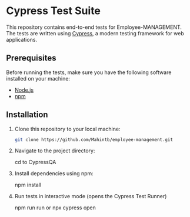 # Cypress Test Suite

This repository contains end-to-end tests for Employee-MANAGEMENT. The tests are written using [Cypress](https://www.cypress.io/), a modern testing framework for web applications.

## Prerequisites

Before running the tests, make sure you have the following software installed on your machine:

- [Node.js](https://nodejs.org/)
- [npm](https://www.npmjs.com/) 
## Installation

1. Clone this repository to your local machine:

   ```bash
   git clone https://github.com/Mahintb/employee-management.git

2. Navigate to the project directory:

   cd to CypressQA

3. Install dependencies using npm:

   npm install

4. Run tests in interactive mode (opens the Cypress Test Runner)

   npm run run    or    npx cypress open